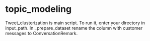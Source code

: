 # topic_modeling
Tweet_clusterization is main script. 
To run it, enter your directory in input_path. In _prepare_dataset rename the column with customer messages to ConversationRemark.
